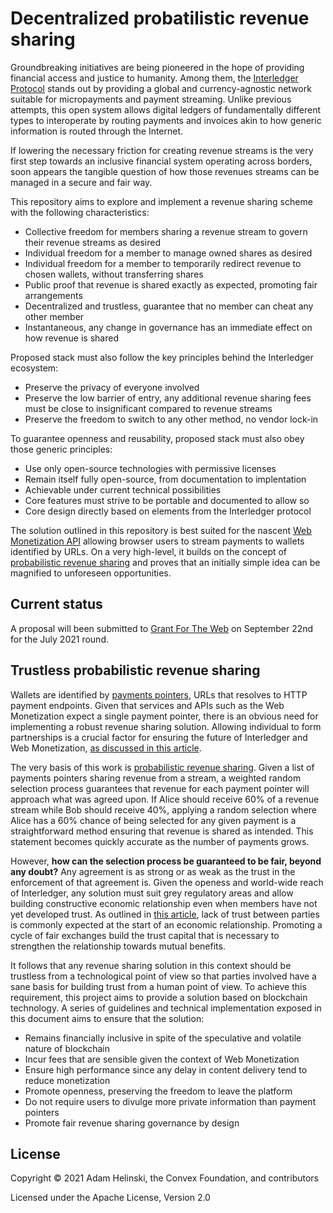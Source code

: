 # Decentralized probatilistic revenue sharing

Groundbreaking initiatives are being pioneered in the hope of providing financial access and justice to humanity. 
Among them, the [Interledger Protocol](https://interledger.org) stands out by providing a global and currency-agnostic
network suitable for micropayments and payment streaming. Unlike previous attempts, this open system allows digital ledgers
of fundamentally different types to interoperate by routing payments and invoices akin to how generic information is routed
through the Internet.

If lowering the necessary friction for creating revenue streams is the very first step towards an inclusive financial system
operating across borders, soon appears the tangible question of how those revenues streams can be managed in a secure and
fair way.

This repository aims to explore and implement a revenue sharing scheme with the following characteristics:

- Collective freedom for members sharing a revenue stream to govern their revenue streams as desired
- Individual freedom for a member to manage owned shares as desired
- Individual freedom for a member to temporarily redirect revenue to chosen wallets, without transferring shares
- Public proof that revenue is shared exactly as expected, promoting fair arrangements
- Decentralized and trustless, guarantee that no member can cheat any other member
- Instantaneous, any change in governance has an immediate effect on how revenue is shared

Proposed stack must also follow the key principles behind the Interledger ecosystem:

- Preserve the privacy of everyone involved
- Preserve the low barrier of entry, any additional revenue sharing fees must be close to insignificant compared to revenue streams
- Preserve the freedom to switch to any other method, no vendor lock-in

To guarantee openness and reusability, proposed stack must also obey those generic principles:

- Use only open-source technologies with permissive licenses
- Remain itself fully open-source, from documentation to implentation
- Achievable under current technical possibilities
- Core features must strive to be portable and documented to allow so
- Core design directly based on elements from the Interledger protocol

The solution outlined in this repository is best suited for the nascent [Web Monetization API](https://webmonetization.org) allowing
browser users to stream payments to wallets identified by URLs. On a very high-level, it builds on the concept of
[probabilistic revenue sharing](https://webmonetization.org/docs/probabilistic-rev-sharing) and proves that an initially simple idea
can be magnified to unforeseen opportunities.


## Current status

A proposal will been submitted to [Grant For The Web](https://www.grantfortheweb.org/) on September 22nd for the
July 2021 round.


## Trustless probabilistic revenue sharing

Wallets are identified by [payments pointers](https://paymentpointers.org), URLs that resolves to HTTP payment endpoints. Given
that services and APIs such as the Web Monetization expect a single payment pointer, there is an obvious need for implementing a robust
revenue sharing solution. Allowing individual to form partnerships is a crucial factor for ensuring the future of Interledger
and Web Monetization, [as discussed in this article](https://yiibu.github.io/web-monetization).

The very basis of this work is [probabilistic revenue sharing](https://webmonetization.org/docs/probabilistic-rev-sharing). Given a list
of payments pointers sharing revenue from a stream, a weighted random selection process guarantees that revenue for each payment pointer
will approach what was agreed upon. If Alice should receive 60% of a revenue stream while Bob should receive 40%, applying a random selection
where Alice has a 60% chance of being selected for any given payment is a straightforward method ensuring that revenue is shared as intended.
This statement becomes quickly accurate as the number of payments grows.

However, **how can the selection process be guaranteed to be fair, beyond any doubt?** Any agreement is as strong or as weak as the trust
in the enforcement of that agreement is. Given the openess and world-wide reach of Interledger, any solution must suit grey regulatory areas
and allow building constructive economic relationship even when members have not yet developed trust. As outlined in
[this article](https://www.fairpayzone.com/2021/04/web-monetization-and-payments-meet.html), lack of trust between parties is commonly
expected at the start of an economic relationship. Promoting a cycle of fair exchanges build the trust capital that is necessary to
strengthen the relationship towards mutual benefits.

It follows that any revenue sharing solution in this context should be trustless from a technological point of view so that parties involved
have a sane basis for building trust from a human point of view. To achieve this requirement, this project aims to provide a solution based
on blockchain technology. A series of guidelines and technical implementation exposed in this document aims to ensure that the solution:

- Remains financially inclusive in spite of the speculative and volatile nature of blockchain
- Incur fees that are sensible given the context of Web Monetization
- Ensure high performance since any delay in content delivery tend to reduce monetization
- Promote openness, preserving the freedom to leave the platform
- Do not require users to divulge more private information than payment pointers
- Promote fair revenue sharing governance by design


## License

Copyright © 2021 Adam Helinski, the Convex Foundation, and contributors

Licensed under the Apache License, Version 2.0
